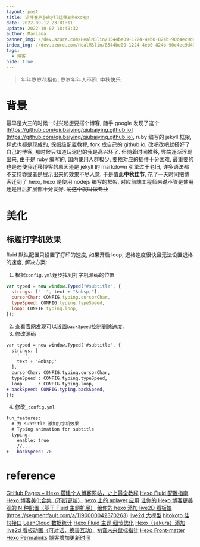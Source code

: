 ```yaml
---
layout: post
title: 该博客从jekyll迁移到hexo啦!
date: 2022-09-12 23:01:11
update: 2022-10-07 18:40:32
author: Mariana
banner_img: //dev.azure.com/HealMSlin/8544be09-1224-4eb0-824b-90c4ec9d49ee/_apis/git/repositories/7a27a721-4c93-4ecf-8258-d5422217b60a/items?path=%2F1662998106504_3868.png&versionDescriptor%5BversionOptions%5D=0&versionDescriptor%5BversionType%5D=0&versionDescriptor%5Bversion%5D=master&resolveLfs=true&%24format=octetStream&api-version=5.0
index_img: //dev.azure.com/HealMSlin/8544be09-1224-4eb0-824b-90c4ec9d49ee/_apis/git/repositories/7a27a721-4c93-4ecf-8258-d5422217b60a/items?path=%2F1662998106504_3868.png&versionDescriptor%5BversionOptions%5D=0&versionDescriptor%5BversionType%5D=0&versionDescriptor%5Bversion%5D=master&resolveLfs=true&%24format=octetStream&api-version=5.0
tags:
  - 博客
hide: true
---
```


> 年年岁岁花相似, 岁岁年年人不同. 中秋快乐

# 背景

最早是大三的时候一时兴起想要搭个博客, 随手 google 发现了这个[https://github.com/qiubaiying/qiubaiying.github.io](https://github.com/qiubaiying/qiubaiying.github.io), ruby 编写的 jekyll 框架, 样式也都是现成的, 保姆级配置教程, fork 成自己的 github.io, 改吧改吧就搭好了自己的博客, 那时候只知道玩泥巴的我是高兴坏了.
但随着时间推移, 弊端逐渐浮现出来, 由于是 ruby 编写的, 国内使用人群极少, 要找对应的插件十分困难, 最重要的也是迫使我迁移博客的原因还是 jekyll 的 markdown 引擎过于老旧, 许多语法都不支持亦或者是展示出来的效果不尽人意.
于是值此**中秋佳节**, 花了一天时间把博客迁到了 hexo, hexo 是使用 nodejs 编写的框架, 对应前端工程师来说不管是使用还是日后扩展都十分友好. ~~呐这个就叫做专业~~

# 美化

## 标题打字机效果

fluid 默认配置只设置了打印的速度, 如果开启 loop, 退格速度很快且无法设置退格的速度, 解决方案:

1. 根据`config.yml`逐步找到打字机源码的位置

```js
var typed = new window.Typed("#subtitle", {
  strings: ["  ", text + "&nbsp;"],
  cursorChar: CONFIG.typing.cursorChar,
  typeSpeed: CONFIG.typing.typeSpeed,
  loop: CONFIG.typing.loop,
});
```

2. 查看[官网](https://github.com/mattboldt/typed.js/)发现可以设置`backSpeed`控制删除速度.
3. 修改源码

```diff
var typed = new window.Typed('#subtitle', {
  strings: [
    '  ',
    text + '&nbsp;'
  ],
  cursorChar: CONFIG.typing.cursorChar,
  typeSpeed : CONFIG.typing.typeSpeed,
  loop      : CONFIG.typing.loop,
+ backSpeed: CONFIG.typing.backSpeed,
});
```

4. 修改`_config.yml`

```diff
fun_features:
  # 为 subtitle 添加打字机效果
  # Typing animation for subtitle
  typing:
    enable: true
    //...
+   backSpeed: 70
```

# reference

[GitHub Pages + Hexo 搭建个人博客网站，史上最全教程](https://blog.csdn.net/yaorongke/article/details/119089190)
[Hexo Fluid 配置指南](https://hexo.fluid-dev.com/docs/guide/)
[Hexo 博客美化合集（不断更新）](https://zhuanlan.zhihu.com/p/69211731)
[hexo 上的 aplayer 应用](https://blog.yleao.com/2018/0902/hexo%E4%B8%8A%E7%9A%84aplayer%E5%BA%94%E7%94%A8.html)
[让你的 Hexo 博客更美观的 N 种配置（基于 Fluid 主题扩展）](https://www.jianshu.com/p/ba692a97a602)
[给你的 hexo 添加 live2D 看板娘](https://segmentfault.com/a/1190000042370263)(https://segmentfault.com/a/1190000042370263)
[live2d 大模型](https://github.com/summerscar/live2dDemo)
[hitokoto 佳句接口](https://v1.hitokoto.cn/)
[LeanCloud 数据统计](https://console.leancloud.cn/apps)
[Hexo Fluid 主题 细节优化](https://blog.csdn.net/qq_36852780/article/details/120943120)
[Hexo（sakura）添加 live2d 看板动画（可对话，换装互动）](https://blog.csdn.net/cungudafa/article/details/104282643)
[初音未来鼠标指针](https://www.himiku.com/archives/miku-mouse-cursor.html)
[Hexo Front-matter](https://hexo.io/zh-cn/docs/front-matter)
[Hexo Permalinks](https://hexo.io/docs/permalinks.html)
[博客增加更新时间](http://www.pplong.top/2022/04/07/Hexo-Fluid-%E5%8D%9A%E5%AE%A2%E8%A3%85%E4%BF%AE)
